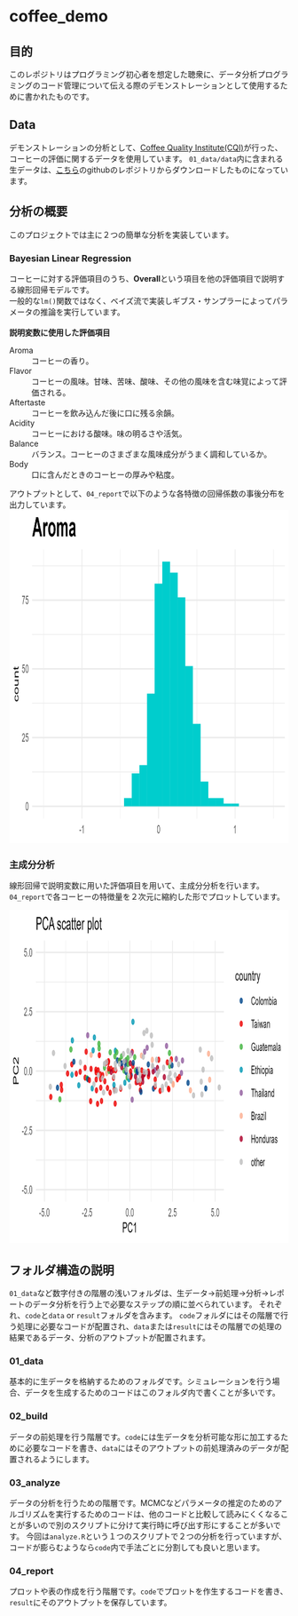 # coffee_demo
## 目的
このレポジトリはプログラミング初心者を想定した聴衆に、データ分析プログラミングのコード管理について伝える際のデモンストレーションとして使用するために書かれたものです。
## Data
デモンストレーションの分析として、[Coffee Quality Institute(CQI)](https://ja.coffeeinstitute.org/)が行った、コーヒーの評価に関するデータを使用しています。
`01_data/data`内に含まれる生データは、[こちら](https://github.com/fatih-boyar/coffee-quality-data-CQI)のgithubのレポジトリからダウンロードしたものになっています。

## 分析の概要
このプロジェクトでは主に２つの簡単な分析を実装しています。
### Bayesian Linear Regression
コーヒーに対する評価項目のうち、**Overall**という項目を他の評価項目で説明する線形回帰モデルです。  
一般的な`lm()`関数ではなく、ベイズ流で実装しギブス・サンプラーによってパラメータの推論を実行しています。  
<br>
**説明変数に使用した評価項目**
<dl>
  <dt>Aroma</dt>
  <dd> コーヒーの香り。</dd>
  <dt>Flavor</dt>
  <dd>コーヒーの風味。甘味、苦味、酸味、その他の風味を含む味覚によって評価される。</dd>
  <dt>Aftertaste</dt>
  <dd>コーヒーを飲み込んだ後に口に残る余韻。</dd>
  <dt>Acidity</dt>
  <dd>コーヒーにおける酸味。味の明るさや活気。</dd>
  <dt>Balance</dt>
  <dd>バランス。コーヒーのさまざまな風味成分がうまく調和しているか。</dd>
  <dt>Body</dt>
  <dd>口に含んだときのコーヒーの厚みや粘度。</dd>
</dl> 

アウトプットとして、`04_report`で以下のような各特徴の回帰係数の事後分布を出力しています。  
<img src="/04_report/result/beta_posterior_1.png" width=9000 height=600>


### 主成分分析
線形回帰で説明変数に用いた評価項目を用いて、主成分分析を行います。  
`04_report`で各コーヒーの特徴量を２次元に縮約した形でプロットしています。

<img src="/04_report/result/2d_PCA_point.png" width=900 height=600>

## フォルダ構造の説明
`01_data`など数字付きの階層の浅いフォルダは、生データ->前処理->分析->レポートのデータ分析を行う上で必要なステップの順に並べられています。
それぞれ、`code`と`data` or `result`フォルダを含みます。 `code`フォルダにはその階層で行う処理に必要なコードが配置され、`data`または`result`にはその階層での処理の結果であるデータ、分析のアウトプットが配置されます。
### 01_data
基本的に生データを格納するためのフォルダです。シミュレーションを行う場合、データを生成するためのコードはこのフォルダ内で書くことが多いです。

### 02_build
データの前処理を行う階層です。`code`には生データを分析可能な形に加工するために必要なコードを書き、`data`にはそのアウトプットの前処理済みのデータが配置されるようにします。

### 03_analyze
データの分析を行うための階層です。MCMCなどパラメータの推定のためのアルゴリズムを実行するためのコードは、他のコードと比較して読みにくくなることが多いので別のスクリプトに分けて実行時に呼び出す形にすることが多いです。
今回は`analyze.R`という１つのスクリプトで２つの分析を行っていますが、コードが膨らむようなら`code`内で手法ごとに分割しても良いと思います。

### 04_report
プロットや表の作成を行う階層です。`code`でプロットを作生するコードを書き、`result`にそのアウトプットを保存しています。

